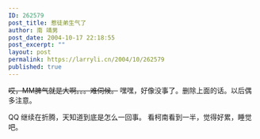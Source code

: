 ```yaml
---
ID: 262579
post_title: 惹徒弟生气了
author: 南 靖男
post_date: 2004-10-17 22:18:55
post_excerpt: ""
layout: post
permalink: https://larryli.cn/2004/10/262579
published: true
---
```

<strike>哎，MM脾气就是大啊。。。难伺候。</strike>
嘿嘿，好像没事了。删除上面的话。以后偶多注意。

QQ 继续在折腾，天知道到底是怎么一回事。
看柯南看到一半，觉得好累，睡觉吧。